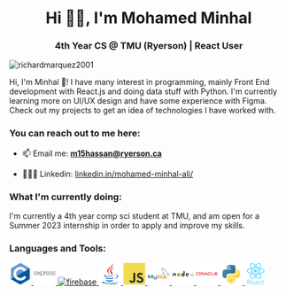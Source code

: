 <h1 align="center">Hi 👋🏼, I'm Mohamed Minhal</h1>
<h3 align="center">4th Year CS @ TMU (Ryerson) | React User</h3>

<p align="left"> <img src="https://komarev.com/ghpvc/?username=richardmarquez2001&label=Profile%20views&color=0e75b6&style=flat" alt="richardmarquez2001" /> </p>

Hi, I'm Minhal 🦾! I have many interest in programming, mainly Front End development with React.js and doing data stuff with Python. I'm currently learning more on UI/UX design and have some experience with Figma. Check out my projects to get an idea of technologies I have worked with.

<h3>You can reach out to me here:</h3>

- 📫 Email me: **m15hassan@ryerson.ca**

- 👨🏻‍💼 Linkedin: [linkedin.in/mohamed-minhal-ali/](https://www.linkedin.com/in/mohamed-minhal-ali/)

<h3>What I'm currently doing:</h3>

I'm currently a 4th year comp sci student at TMU, and am open for a Summer 2023 internship in order to apply and improve my skills. 

<h3 align="left">Languages and Tools:</h3>
<p align="left"> <a href="https://www.cprogramming.com/" target="_blank" rel="noreferrer"> <img src="https://raw.githubusercontent.com/devicons/devicon/master/icons/c/c-original.svg" alt="c" width="40" height="40"/> </a> <a href="https://expressjs.com" target="_blank" rel="noreferrer"> <img src="https://raw.githubusercontent.com/devicons/devicon/master/icons/express/express-original-wordmark.svg" alt="express" width="40" height="40"/> </a> <a href="https://firebase.google.com/" target="_blank" rel="noreferrer"> <img src="https://www.vectorlogo.zone/logos/firebase/firebase-icon.svg" alt="firebase" width="40" height="40"/> </a> <a href="https://www.java.com" target="_blank" rel="noreferrer"> <img src="https://raw.githubusercontent.com/devicons/devicon/master/icons/java/java-original.svg" alt="java" width="40" height="40"/> </a> <a href="https://developer.mozilla.org/en-US/docs/Web/JavaScript" target="_blank" rel="noreferrer"> <img src="https://raw.githubusercontent.com/devicons/devicon/master/icons/javascript/javascript-original.svg" alt="javascript" width="40" height="40"/> </a> <a href="https://www.mysql.com/" target="_blank" rel="noreferrer"> <img src="https://raw.githubusercontent.com/devicons/devicon/master/icons/mysql/mysql-original-wordmark.svg" alt="mysql" width="40" height="40"/> </a> <a href="https://nodejs.org" target="_blank" rel="noreferrer"> <img src="https://raw.githubusercontent.com/devicons/devicon/master/icons/nodejs/nodejs-original-wordmark.svg" alt="nodejs" width="40" height="40"/> </a> <a href="https://www.oracle.com/" target="_blank" rel="noreferrer"> <img src="https://raw.githubusercontent.com/devicons/devicon/master/icons/oracle/oracle-original.svg" alt="oracle" width="40" height="40"/> </a> <a href="https://www.python.org" target="_blank" rel="noreferrer"> <img src="https://raw.githubusercontent.com/devicons/devicon/master/icons/python/python-original.svg" alt="python" width="40" height="40"/> </a> <a href="https://reactjs.org/" target="_blank" rel="noreferrer"> <img src="https://raw.githubusercontent.com/devicons/devicon/master/icons/react/react-original-wordmark.svg" alt="react" width="40" height="40"/> </a> </p>


